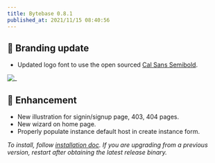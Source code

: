 ```yaml
---
title: Bytebase 0.8.1
published_at: 2021/11/15 08:40:56
---
```


## 🚀 Branding update

- Updated logo font to use the open sourced [Cal Sans Semibold](https://github.com/calendso/font).

![_](/content/changelog/0.8.1/logo-full.webp)

## 🎄 Enhancement

- New illustration for signin/signup page, 403, 404 pages.
- New wizard on home page.
- Properly populate instance default host in create instance form.

_To install, follow [installation doc](/docs/get-started/install/overview). If you are upgrading from a previous version, restart after obtaining the latest release binary._
